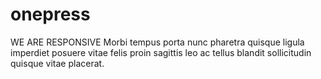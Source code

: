 # onepress
WE ARE RESPONSIVE Morbi tempus porta nunc pharetra quisque ligula imperdiet posuere vitae felis proin sagittis leo ac tellus blandit sollicitudin quisque vitae placerat.
